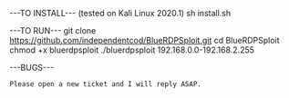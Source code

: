   ---TO INSTALL--- (tested on Kali Linux 2020.1)
  sh install.sh
  
  ---TO RUN---
       git clone https://github.com/independentcod/BlueRDPSploit.git
       cd BlueRDPSploit
       chmod +x bluerdpsploit 
       ./bluerdpsploit 192.168.0.0-192.168.2.255



  ---BUGS---

    Please open a new ticket and I will reply ASAP.
